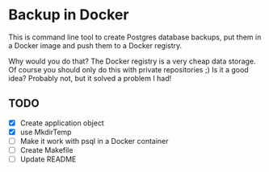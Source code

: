 # Backup in Docker

This is command line tool to create Postgres database backups, put them in a Docker image and push them to a Docker registry.

Why  would you do that? The Docker registry is a very cheap data storage. Of course you should only do this with private repositories ;)
Is it a good idea? Probably not, but it solved a problem I had!

## TODO

- [x] Create application object
- [x] use MkdirTemp
- [ ] Make it work with psql in a Docker container
- [ ] Create Makefile
- [ ] Update README